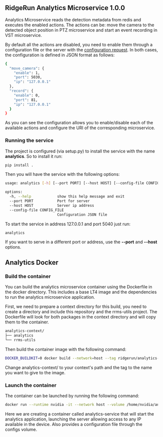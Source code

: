 ## RidgeRun Analytics Microservice 1.0.0


Analytics Microservice reads the detection metadata from redis and executes the enabled actions.
The actions can be: move the camera to the detected object position in PTZ microservice
and start an event recording in VST microservice.

By default all the actions are disabled, you need to enable them through a configuration file or
the server with the [configuration request](api/openapi.yaml).
In both cases, the configuration is defined in JSON format as follows:

```bash
{
  "move_camera": {
    "enable": 1,
    "port": 5030,
    "ip": "127.0.0.1"
  },
  "record": {
    "enable": 0,
    "port": 81,
    "ip": "127.0.0.1"
  }
}
```
As you can see the configuration allows you to enable/disable each of the available actions
and configure the URI of the corresponding microservice.

### Running the service

The project is configured (via setup.py) to install the service with the name __analytics__. So to install it run:

```bash
pip install .
```

Then you will have the service with the following options:

```bash
usage: analytics [-h] [--port PORT] [--host HOST] [--config-file CONFIG_FILE]

options:
  -h, --help            show this help message and exit
  --port PORT           Port for server
  --host HOST           Server ip address
  --config-file CONFIG_FILE
                        Configuration JSON file
```


To start the service in address 127.0.0.1 and port 5040 just run:
```bash
analytics
```

If you want to serve in a different port or address, use the __--port__ and __--host__ options.


## Analytics Docker


### Build the container

You can build the analytics microservice container using the Dockerfile in the docker directory.
This includes a base LT4 image and the dependencies to run the analytics microservice application.

First, we need to prepare a context directory for this build, you need to create a directory
and include this repository and the rrms-utils project. The Dockerfile will look for both packages
in the context directory and will copy them to the container.

```bash
analytics-context/
├── analytics
└── rrms-utils
```

Then build the container image with the following command:

```bash
DOCKER_BUILDKIT=0 docker build --network=host --tag ridgerun/analytics-service --file analytics-context/analytics/docker/Dockerfile analytics-context/
```

Change analytics-context/ to your context's path and the tag to the name you want to give to the image.

### Launch the container

The container can be launched by running the following command:

```bash
docker run --runtime nvidia -it --network host --volume /home/nvidia/analytics-configs/:/configs --name analytics-service  ridgerun/analytics-service:latest analytics --host 0.0.0.0 --config-file /configs/analytics.json
```

Here we are creating a container called analytics-service that will start the analytics application,
launching the server allowing access to any IP available in the device. Also provides a configuration file through the configs volume.
